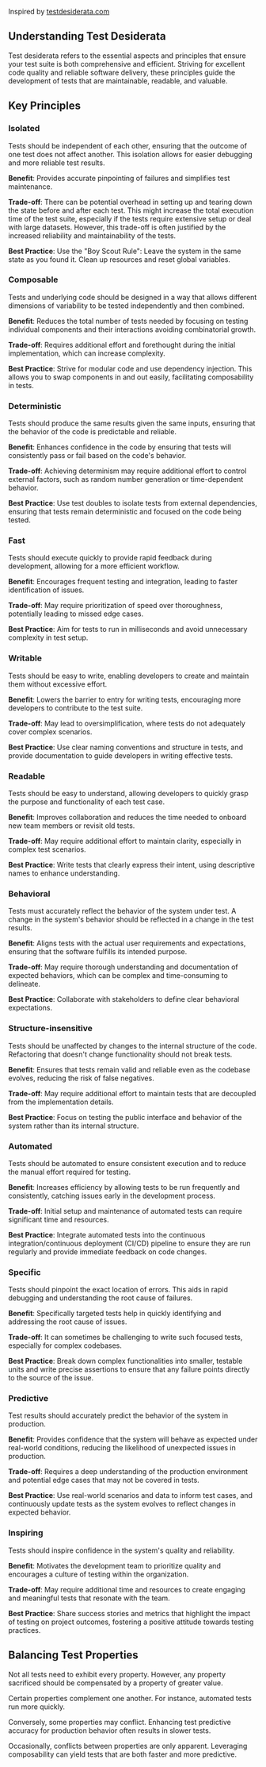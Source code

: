 Inspired by [testdesiderata.com](https://testdesiderata.com)

## Understanding Test Desiderata
Test desiderata refers to the essential aspects and principles that ensure your test suite is both comprehensive and efficient.
Striving for excellent code quality and reliable software delivery, these principles guide the development of tests that are maintainable, readable, and valuable.

## Key Principles
### Isolated
Tests should be independent of each other, ensuring that the outcome of one test does not affect another.
This isolation allows for easier debugging and more reliable test results.

**Benefit**: Provides accurate pinpointing of failures and simplifies test maintenance.

**Trade-off**: There can be potential overhead in setting up and tearing down the state before and after each test. This might increase the total execution time of the test suite, especially if the tests require extensive setup or deal with large datasets.
However, this trade-off is often justified by the increased reliability and maintainability of the tests.

**Best Practice**: Use the "Boy Scout Rule": Leave the system in the same state as you found it. Clean up resources and reset global variables.

### Composable

Tests and underlying code should be designed in a way that allows different dimensions of variability to be tested independently and then combined.

**Benefit**: Reduces the total number of tests needed by focusing on testing individual components and their interactions avoiding combinatorial growth.

**Trade-off**: Requires additional effort and forethought during the initial implementation, which can increase complexity.

**Best Practice**: Strive for modular code and use dependency injection. This allows you to swap components in and out easily, facilitating composability in tests.

### Deterministic 
Tests should produce the same results given the same inputs, ensuring that the behavior of the code is predictable and reliable.

**Benefit**: Enhances confidence in the code by ensuring that tests will consistently pass or fail based on the code's behavior.

**Trade-off**: Achieving determinism may require additional effort to control external factors, such as random number generation or time-dependent behavior.

**Best Practice**: Use test doubles to isolate tests from external dependencies, ensuring that tests remain deterministic and focused on the code being tested.

### Fast
Tests should execute quickly to provide rapid feedback during development, allowing for a more efficient workflow.

**Benefit**: Encourages frequent testing and integration, leading to faster identification of issues.

**Trade-off**: May require prioritization of speed over thoroughness, potentially leading to missed edge cases.

**Best Practice**: Aim for tests to run in milliseconds and avoid unnecessary complexity in test setup.

### Writable
Tests should be easy to write, enabling developers to create and maintain them without excessive effort.

**Benefit**: Lowers the barrier to entry for writing tests, encouraging more developers to contribute to the test suite.

**Trade-off**: May lead to oversimplification, where tests do not adequately cover complex scenarios.

**Best Practice**: Use clear naming conventions and structure in tests, and provide documentation to guide developers in writing effective tests.

### Readable
Tests should be easy to understand, allowing developers to quickly grasp the purpose and functionality of each test case.

**Benefit**: Improves collaboration and reduces the time needed to onboard new team members or revisit old tests.

**Trade-off**: May require additional effort to maintain clarity, especially in complex test scenarios.

**Best Practice**: Write tests that clearly express their intent, using descriptive names to enhance understanding.

### Behavioral
Tests must accurately reflect the behavior of the system under test. A change in the system's behavior should be reflected in a change in the test results.

**Benefit**: Aligns tests with the actual user requirements and expectations, ensuring that the software fulfills its
intended purpose.

**Trade-off**: May require thorough understanding and documentation of expected behaviors, which can be complex and
time-consuming to delineate.

**Best Practice**: Collaborate with stakeholders to define clear behavioral expectations.

### Structure-insensitive
Tests should be unaffected by changes to the internal structure of the code. Refactoring that doesn't change functionality should not break tests.

**Benefit**: Ensures that tests remain valid and reliable even as the codebase evolves, reducing the risk of false negatives.

**Trade-off**: May require additional effort to maintain tests that are decoupled from the implementation details.

**Best Practice**: Focus on testing the public interface and behavior of the system rather than its internal structure.

### Automated
Tests should be automated to ensure consistent execution and to reduce the manual effort required for testing.

**Benefit**: Increases efficiency by allowing tests to be run frequently and consistently, catching issues early in the development process.

**Trade-off**: Initial setup and maintenance of automated tests can require significant time and resources.

**Best Practice**: Integrate automated tests into the continuous integration/continuous deployment (CI/CD) pipeline to ensure they are run regularly and provide immediate feedback on code changes.

### Specific
Tests should pinpoint the exact location of errors. This aids in rapid debugging and understanding the root cause of failures.

**Benefit**: Specifically targeted tests help in quickly identifying and addressing the root cause of issues.

**Trade-off**: It can sometimes be challenging to write such focused tests, especially for complex codebases.

**Best Practice**: Break down complex functionalities into smaller, testable units and write precise assertions to ensure that any failure points directly to the source of the issue.

### Predictive
Test results should accurately predict the behavior of the system in production.

**Benefit**: Provides confidence that the system will behave as expected under real-world conditions, reducing the likelihood of unexpected issues in production.

**Trade-off**: Requires a deep understanding of the production environment and potential edge cases that may not be covered in tests.

**Best Practice**: Use real-world scenarios and data to inform test cases, and continuously update tests as the system evolves to reflect changes in expected behavior.

### Inspiring
Tests should inspire confidence in the system's quality and reliability.

**Benefit**: Motivates the development team to prioritize quality and encourages a culture of testing within the organization.

**Trade-off**: May require additional time and resources to create engaging and meaningful tests that resonate with the team.

**Best Practice**: Share success stories and metrics that highlight the impact of testing on project outcomes, fostering a positive attitude towards testing practices.


## Balancing Test Properties

Not all tests need to exhibit every property. However, any property sacrificed should be compensated by a property of greater value.

Certain properties complement one another. For instance, automated tests run more quickly.

Conversely, some properties may conflict. Enhancing test predictive accuracy for production behavior often results in slower tests.

Occasionally, conflicts between properties are only apparent. Leveraging composability can yield tests that are both faster and more predictive.
